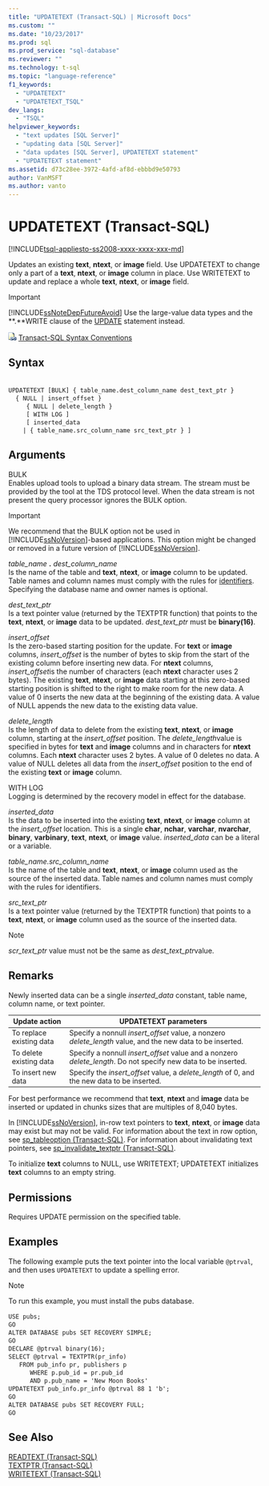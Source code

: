 ```yaml
---
title: "UPDATETEXT (Transact-SQL) | Microsoft Docs"
ms.custom: ""
ms.date: "10/23/2017"
ms.prod: sql
ms.prod_service: "sql-database"
ms.reviewer: ""
ms.technology: t-sql
ms.topic: "language-reference"
f1_keywords: 
  - "UPDATETEXT"
  - "UPDATETEXT_TSQL"
dev_langs: 
  - "TSQL"
helpviewer_keywords: 
  - "text updates [SQL Server]"
  - "updating data [SQL Server]"
  - "data updates [SQL Server], UPDATETEXT statement"
  - "UPDATETEXT statement"
ms.assetid: d73c28ee-3972-4afd-af8d-ebbbd9e50793
author: VanMSFT
ms.author: vanto
---
```

# UPDATETEXT (Transact-SQL)
[!INCLUDE[tsql-appliesto-ss2008-xxxx-xxxx-xxx-md](../../includes/tsql-appliesto-ss2008-xxxx-xxxx-xxx-md.md)]

  Updates an existing **text**, **ntext**, or **image** field. Use UPDATETEXT to change only a part of a **text**, **ntext**, or **image** column in place. Use WRITETEXT to update and replace a whole **text**, **ntext**, or **image** field.  
  
> [!IMPORTANT]
>  [!INCLUDE[ssNoteDepFutureAvoid](../../includes/ssnotedepfutureavoid-md.md)] Use the large-value data types and the **.**WRITE clause of the [UPDATE](../../t-sql/queries/update-transact-sql.md) statement instead.  
  
 ![Topic link icon](../../database-engine/configure-windows/media/topic-link.gif "Topic link icon") [Transact-SQL Syntax Conventions](../../t-sql/language-elements/transact-sql-syntax-conventions-transact-sql.md)  
  
## Syntax  
  
```  
  
UPDATETEXT [BULK] { table_name.dest_column_name dest_text_ptr }  
  { NULL | insert_offset }  
     { NULL | delete_length }  
     [ WITH LOG ]  
     [ inserted_data  
    | { table_name.src_column_name src_text_ptr } ]  
```  
  
## Arguments  
 BULK  
 Enables upload tools to upload a binary data stream. The stream must be provided by the tool at the TDS protocol level. When the data stream is not present the query processor ignores the BULK option.  
  
> [!IMPORTANT]  
>  We recommend that the BULK option not be used in [!INCLUDE[ssNoVersion](../../includes/ssnoversion-md.md)]-based applications. This option might be changed or removed in a future version of [!INCLUDE[ssNoVersion](../../includes/ssnoversion-md.md)].  
  
 *table_name* **.** *dest_column_name*  
 Is the name of the table and **text**, **ntext**, or **image** column to be updated. Table names and column names must comply with the rules for [identifiers](../../relational-databases/databases/database-identifiers.md). Specifying the database name and owner names is optional.  
  
 *dest_text_ptr*  
 Is a text pointer value (returned by the TEXTPTR function) that points to the **text**, **ntext**, or **image** data to be updated. *dest_text_ptr* must be **binary(**16**)**.  
  
 *insert_offset*  
 Is the zero-based starting position for the update. For **text** or **image** columns, *insert_offset* is the number of bytes to skip from the start of the existing column before inserting new data. For **ntext** columns, *insert_offset*is the number of characters (each **ntext** character uses 2 bytes). The existing **text**, **ntext**, or **image** data starting at this zero-based starting position is shifted to the right to make room for the new data. A value of 0 inserts the new data at the beginning of the existing data. A value of NULL appends the new data to the existing data value.  
  
 *delete_length*  
 Is the length of data to delete from the existing **text**, **ntext**, or **image** column, starting at the *insert_offset* position. The *delete_length*value is specified in bytes for **text** and **image** columns and in characters for **ntext** columns. Each **ntext** character uses 2 bytes. A value of 0 deletes no data. A value of NULL deletes all data from the *insert_offset* position to the end of the existing **text** or **image** column.  
  
 WITH LOG  
 Logging is determined by the recovery model in effect for the database.  
  
 *inserted_data*  
 Is the data to be inserted into the existing **text**, **ntext**, or **image** column at the *insert_offset* location. This is a single **char**, **nchar**, **varchar**, **nvarchar**, **binary**, **varbinary**, **text**, **ntext**, or **image** value. *inserted_data* can be a literal or a variable.  
  
 *table_name.src_column_name*  
 Is the name of the table and **text**, **ntext**, or **image** column used as the source of the inserted data. Table names and column names must comply with the rules for identifiers.  
  
 *src_text_ptr*  
 Is a text pointer value (returned by the TEXTPTR function) that points to a **text**, **ntext**, or **image** column used as the source of the inserted data.  
  
> [!NOTE]  
>  *scr_text_ptr* value must not be the same as *dest_text_ptr*value.  
  
## Remarks  
 Newly inserted data can be a single *inserted_data* constant, table name, column name, or text pointer.  
  
|Update action|UPDATETEXT parameters|  
|-------------------|---------------------------|  
|To replace existing data|Specify a nonnull *insert_offset* value, a nonzero *delete_length* value, and the new data to be inserted.|  
|To delete existing data|Specify a nonnull *insert_offset* value and a nonzero *delete_length*. Do not specify new data to be inserted.|  
|To insert new data|Specify the *insert_offset* value, a *delete_length* of 0, and the new data to be inserted.|  
  
 For best performance we recommend that **text**, **ntext** and **image** data be inserted or updated in chunks sizes that are multiples of 8,040 bytes.  
  
 In [!INCLUDE[ssNoVersion](../../includes/ssnoversion-md.md)], in-row text pointers to **text**, **ntext**, or **image** data may exist but may not be valid. For information about the text in row option, see [sp_tableoption &#40;Transact-SQL&#41;](../../relational-databases/system-stored-procedures/sp-tableoption-transact-sql.md). For information about invalidating text pointers, see [sp_invalidate_textptr &#40;Transact-SQL&#41;](../../relational-databases/system-stored-procedures/sp-invalidate-textptr-transact-sql.md).  
  
 To initialize **text** columns to NULL, use WRITETEXT; UPDATETEXT initializes **text** columns to an empty string.  
  
## Permissions  
 Requires UPDATE permission on the specified table.  
  
## Examples  
 The following example puts the text pointer into the local variable `@ptrval`, and then uses `UPDATETEXT` to update a spelling error.  
  
> [!NOTE]  
>  To run this example, you must install the pubs database.  
  
```  
USE pubs;  
GO  
ALTER DATABASE pubs SET RECOVERY SIMPLE;  
GO  
DECLARE @ptrval binary(16);  
SELECT @ptrval = TEXTPTR(pr_info)   
   FROM pub_info pr, publishers p  
      WHERE p.pub_id = pr.pub_id   
      AND p.pub_name = 'New Moon Books'  
UPDATETEXT pub_info.pr_info @ptrval 88 1 'b';  
GO  
ALTER DATABASE pubs SET RECOVERY FULL;  
GO  
```  
  
## See Also  
 [READTEXT &#40;Transact-SQL&#41;](../../t-sql/queries/readtext-transact-sql.md)   
 [TEXTPTR &#40;Transact-SQL&#41;](../../t-sql/functions/text-and-image-functions-textptr-transact-sql.md)   
 [WRITETEXT &#40;Transact-SQL&#41;](../../t-sql/queries/writetext-transact-sql.md)  
  
  
